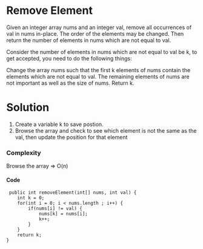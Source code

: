 # Remove Element 
Given an integer array nums and an integer val, remove all occurrences of val in nums in-place. The order of the elements may be changed. Then return the number of elements in nums which are not equal to val.

Consider the number of elements in nums which are not equal to val be k, to get accepted, you need to do the following things:

Change the array nums such that the first k elements of nums contain the elements which are not equal to val. The remaining elements of nums are not important as well as the size of nums.
Return k.

# Solution
1. Create a variable k to save postion.
2. Browse the array and check to see which element is not the same as the val, then update the position for that element 

### Complexity
Browse the array => O(n)

#### Code 
	 public int removeElement(int[] nums, int val) {
        int k = 0;
		for(int i = 0; i < nums.length ; i++) {
			if(nums[i] != val) {
				nums[k] = nums[i];
				k++;
			}
		}
		return k;
    }